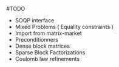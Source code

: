 #TODO

 * SOQP interface
 * Mixed Problems ( Equality constraints )
 * Import from matrix-market
 * Preconditionners
 * Dense block matrices
 * Sparse Block Factorizations
 * Coulomb law refinements

